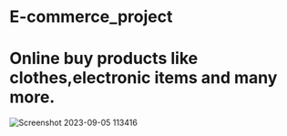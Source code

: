 # E-commerce_project
# Online buy products like clothes,electronic items and many more.
![Screenshot 2023-09-05 113416](https://github.com/dalkenehaa/E-commerce_project/assets/135943895/9e3427db-2b3a-4f11-8021-0a5aa271f685)
